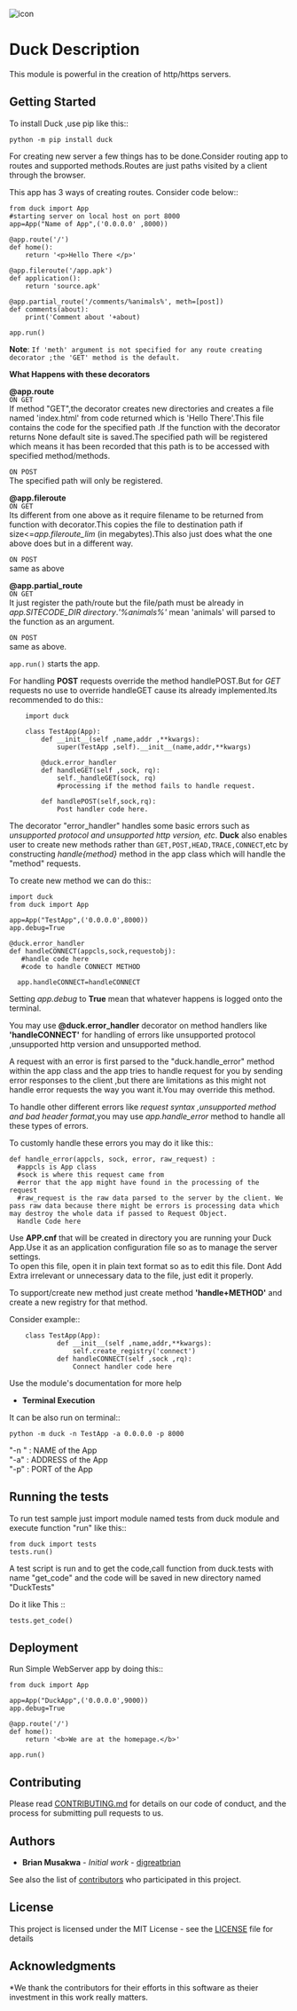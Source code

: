 ![icon](https://github.com/digreatbrian/duck/blob/main/assets/duck.jpg)

# Duck Description

This module is powerful in the creation of http/https servers.

## Getting Started

To install Duck ,use pip like this::
      
    python -m pip install duck

For creating new server a few things has to be done.Consider routing app to routes and supported methods.Routes are just paths visited by a client through the browser.

This app has 3 ways of creating routes.
Consider code below::

	from duck import App
	#starting server on local host on port 8000
	app=App("Name of App",('0.0.0.0' ,8000))
	
	@app.route('/')
	def home():
		return '<p>Hello There </p>'
		
	@app.fileroute('/app.apk')
	def application():
		return 'source.apk'
		
	@app.partial_route('/comments/%animals%', meth=[post])
	def comments(about):
		print('Comment about '+about)
		
	app.run()
		
**Note**:
	`If 'meth' argument is not specified for any route creating decorator ;the 'GET' method is the default.`
	
**What Happens with these decorators**

**@app.route**  
`ON GET`  
If method "GET",the decorator creates new directories and creates a file named 'index.html' from code returned which is 'Hello There'.This file contains the code for the specified path .If the function with the decorator returns None default site is saved.The specified path will be registered which means it has been recorded that this path is to be accessed with specified method/methods.
		
`ON POST`  
The specified path will only be registered.
		
**@app.fileroute**  
`ON GET`  
Its different from one above as it require filename to be returned from function with decorator.This copies the file to destination path if size<=*app.fileroute_lim* (in megabytes).This also just does what the one above does but in a different way.
			
`ON POST`  
same as above
	
**@app.partial_route**  
`ON GET`  
It just register the path/route but the file/path must be already in *app.SITECODE_DIR directory*.*'%animals%'* mean 'animals' will parsed to the function as an argument.
			
`ON POST`  
same as above.
			
`app.run()` starts the app.
		
For handling **POST** requests override the method handlePOST.But for *GET* requests no use to override handleGET cause its already implemented.Its recommended to do this::
		
		import duck
		
		class TestApp(App):
			def __init__(self ,name,addr ,**kwargs):
				super(TestApp ,self).__init__(name,addr,**kwargs)
				
			@duck.error_handler
			def handleGET(self ,sock, rq):
				self._handleGET(sock, rq)
				#processing if the method fails to handle request.
				
			def handlePOST(self,sock,rq):
				Post handler code here.
		
The decorator "error_handler" handles some basic errors such as *unsupported protocol and unsupported http version, etc*.
**Duck** also enables user to create new methods rather than `GET,POST,HEAD,TRACE,CONNECT`,etc by constructing *handle{method}* method in the app class which will handle the "method" requests.

To create new method we can do this::
	
	import duck
	from duck import App
	
	app=App("TestApp",('0.0.0.0',8000))
	app.debug=True
	
	@duck.error_handler
	def handleCONNECT(appcls,sock,requestobj):
	   #handle code here
	   #code to handle CONNECT METHOD
	   
	  app.handleCONNECT=handleCONNECT

Setting *app.debug* to **True** mean that whatever happens is logged onto the terminal.

You may use **@duck.error_handler** decorator on method handlers like **'handleCONNECT'** for handling of errors like unsupported protocol ,unsupported http version and unsupported method. 

A request with an error  is first parsed to the "duck.handle_error" method within the app class and the app tries to handle request for you by sending error responses to the client ,but there are limitations as this might not handle error requests the way you want it.You may override this method.

To handle other different errors like  *request syntax ,unsupported method and bad header format*,you may use *app.handle_error* method to handle all these types of errors.

To customly handle these errors you may do it like this::

    def handle_error(appcls, sock, error, raw_request) :
   	  #appcls is App class
   	  #sock is where this request came from
   	  #error that the app might have found in the processing of the request
   	  #raw_request is the raw data parsed to the server by the client. We pass raw data because there might be errors is processing data which may destroy the whole data if passed to Request Object.
   	  Handle Code here


Use **APP.cnf** that will be created in directory you are running your Duck App.Use it as an application configuration file so as to manage the server settings.  
To open this file, open it in plain text format so as to edit this file. Dont Add Extra irrelevant or unnecessary data to the file, just edit it properly. 

To support/create new method just create method **'handle+METHOD'** and create a new registry for that method.

Consider example::
			
		class TestApp(App):
				def __init__(self ,name,addr,**kwargs):
					self.create_registry('connect')
				def handleCONNECT(self ,sock ,rq):
					Connect handler code here
		
Use the module's  documentation for more help

* **Terminal Execution** 

It can be also run on terminal::
	
	python -m duck -n TestApp -a 0.0.0.0 -p 8000 


"-n " : NAME of the App  
"-a"  : ADDRESS of the App  
"-p"  : PORT of the App


## Running the tests

To run test sample just import module named tests from duck module and execute function "run" like this::
	
	from duck import tests
	tests.run()

A test script is run and to get the code,call function from duck.tests with name "get_code" and the code will be saved in new directory named "DuckTests"

Do it like This ::
	
	tests.get_code()

## Deployment

Run Simple WebServer app by doing this::
	
	from duck import App
	
	app=App("DuckApp",('0.0.0.0',9000))
	app.debug=True
	
	@app.route('/')
	def home():
		return '<b>We are at the homepage.</b>'
		
	app.run()

## Contributing

Please read [CONTRIBUTING.md](CONTRIBUTING.md) for details on our code of conduct, and the process for submitting pull requests to us.

## Authors

* **Brian Musakwa** - *Initial work* - [digreatbrian](https://github.com/digreatbrian)

See also the list of [contributors](https://github.com/digreatbrian/duck/contributors) who participated in this project.

## License

This project is licensed under the MIT License - see the [LICENSE](LICENSE) file for details

## Acknowledgments

*We thank the contributors for their efforts in this software as theier investment in this work really matters.
